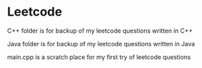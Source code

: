 # Leetcode

C++ folder is for backup of my leetcode questions written in C++

Java folder is for backup of my leetcode questions written in Java

main.cpp is a scratch place for my first try of leetcode questions
